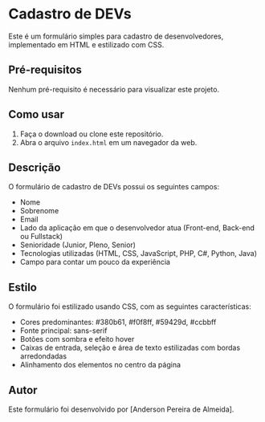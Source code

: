 # Cadastro de DEVs

Este é um formulário simples para cadastro de desenvolvedores, implementado em HTML e estilizado com CSS.

## Pré-requisitos

Nenhum pré-requisito é necessário para visualizar este projeto.

## Como usar

1. Faça o download ou clone este repositório.
2. Abra o arquivo `index.html` em um navegador da web.

## Descrição

O formulário de cadastro de DEVs possui os seguintes campos:

- Nome
- Sobrenome
- Email
- Lado da aplicação em que o desenvolvedor atua (Front-end, Back-end ou Fullstack)
- Senioridade (Junior, Pleno, Senior)
- Tecnologias utilizadas (HTML, CSS, JavaScript, PHP, C#, Python, Java)
- Campo para contar um pouco da experiência

## Estilo

O formulário foi estilizado usando CSS, com as seguintes características:

- Cores predominantes: #380b61, #f0f8ff, #59429d, #ccbbff
- Fonte principal: sans-serif
- Botões com sombra e efeito hover
- Caixas de entrada, seleção e área de texto estilizadas com bordas arredondadas
- Alinhamento dos elementos no centro da página

## Autor

Este formulário foi desenvolvido por [Anderson Pereira de Almeida].

